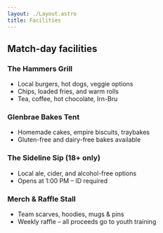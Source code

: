 ```yaml
---
layout: ./Layout.astro
title: Facilities
---
```


## Match-day facilities

### The Hammers Grill

- Local burgers, hot dogs, veggie options
- Chips, loaded fries, and warm rolls
- Tea, coffee, hot chocolate, Irn-Bru

### Glenbrae Bakes Tent

- Homemade cakes, empire biscuits, traybakes
- Gluten-free and dairy-free bakes available

### The Sideline Sip (18+ only)

- Local ale, cider, and alcohol-free options
- Opens at 1:00 PM &ndash; ID required

### Merch & Raffle Stall

- Team scarves, hoodies, mugs & pins
- Weekly raffle &ndash; all proceeds go to youth training
